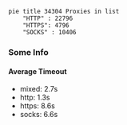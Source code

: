 
```mermaid
pie title 34304 Proxies in list
    "HTTP" : 22796
    "HTTPS": 4796
    "SOCKS" : 10406
```

### Some Info
#### Average Timeout

- mixed: 2.7s
- http: 1.3s
- https: 8.6s
- socks: 6.6s